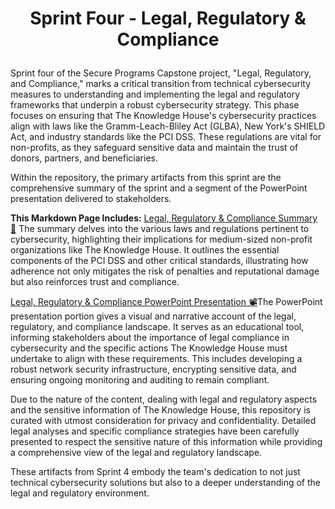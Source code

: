 # <p align="center"> Sprint Four - Legal, Regulatory & Compliance <p align="center">

Sprint four of the Secure Programs Capstone project, "Legal, Regulatory, and Compliance," marks a critical transition from technical cybersecurity measures to understanding and implementing the legal and regulatory frameworks that underpin a robust cybersecurity strategy. This phase focuses on ensuring that The Knowledge House's cybersecurity practices align with laws like the Gramm-Leach-Bliley Act (GLBA), New York's SHIELD Act, and industry standards like the PCI DSS. These regulations are vital for non-profits, as they safeguard sensitive data and maintain the trust of donors, partners, and beneficiaries.

Within the repository, the primary artifacts from this sprint are the comprehensive summary of the sprint and a segment of the PowerPoint presentation delivered to stakeholders. 

**This Markdown Page Includes:**
[Legal, Regulatory & Compliance Summary 📃](https://github.com/janepierresgithub/TKHSecureProgramCapstoneProject/blob/main/sprinttwosummary.pdf) The summary delves into the various laws and regulations pertinent to cybersecurity, highlighting their implications for medium-sized non-profit organizations like The Knowledge House. It outlines the essential components of the PCI DSS and other critical standards, illustrating how adherence not only mitigates the risk of penalties and reputational damage but also reinforces trust and compliance.

[Legal, Regulatory & Compliance PowerPoint Presentation 📽](https://github.com/janepierresgithub/TKHSecureProgramCapstoneProject/blob/main/sprintthreepresentation.pdf)The PowerPoint presentation portion gives a visual and narrative account of the legal, regulatory, and compliance landscape. It serves as an educational tool, informing stakeholders about the importance of legal compliance in cybersecurity and the specific actions The Knowledge House must undertake to align with these requirements. This includes developing a robust network security infrastructure, encrypting sensitive data, and ensuring ongoing monitoring and auditing to remain compliant.

Due to the nature of the content, dealing with legal and regulatory aspects and the sensitive information of The Knowledge House, this repository is curated with utmost consideration for privacy and confidentiality. Detailed legal analyses and specific compliance strategies have been carefully presented to respect the sensitive nature of this information while providing a comprehensive view of the legal and regulatory landscape.

These artifacts from Sprint 4 embody the team's dedication to not just technical cybersecurity solutions but also to a deeper understanding of the legal and regulatory environment. 
